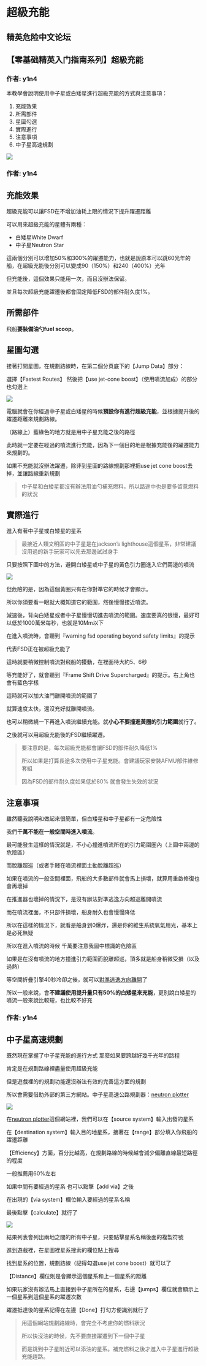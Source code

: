 # 超級充能

## 精英危险中文论坛

## 【零基础精英入门指南系列】超級充能

### 作者: y1n4

本教學會說明使用中子星或白矮星進行超級充能的方式與注意事項：

1. 充能效果
2. 所需部件
3. 星圖勾選
4. 實際進行
5. 注意事項
6. 中子星高速規劃

![](https://qiniu.elitedanger.cn/assets/files/2021-05-15/1621082721-508984-supercharge00.jpeg)

### 作者: y1n4

## 充能效果

超級充能可以讓FSD在不增加油耗上限的情況下提升躍遷距離

可以用來超級充能的星體有兩種：

* 白矮星White Dwarf
* 中子星Neutron Star

這兩個分別可以增加50%和300%的躍遷能力，也就是說原本可以跳60光年的船，在超級充能後分別可以變成90（150%）和240（400%）光年

但充能後，這個效果只能用一次，而且沒辦法保留。

並且每次超級充能躍遷後都會固定降低FSD的部件耐久度1%。

## 所需部件

飛船**要裝備油勺fuel scoop**。

## 星圖勾選

接著打開星圖，在規劃路線時，在第二個分頁底下的【Jump Data】部分：

選擇【Fastest Routes】 然後把【use jet-cone boost】（使用噴流加成）的部分也勾選上

![](https://qiniu.elitedanger.cn/assets/files/2021-04-24/1619255409-334508-starmaphrz01.jpeg)

電腦就會在你經過中子星或白矮星的時候**預設你有進行超級充能**，並根據提升後的躍遷距離來規劃路線。

（路線上）藍綠色的地方就是用中子星充能之後的路徑

此時就一定要在經過的噴流進行充能，因為下一個目的地是根據充能後的躍遷能力來規劃的。

如果不充能就沒辦法躍遷，除非到星圖的路線規劃那裡把use jet cone boost去掉，並讓路線重新規劃

> 中子星和白矮星都沒有辦法用油勺補充燃料，所以路途中也是要多留意燃料的狀況

## 實際進行

進入有著中子星或白矮星的星系

> 最接近人類文明區的中子星是在jackson’s lighthouse這個星系，非常建議沒用過的新手玩家可以先去那邊試試身手

只要按照下圖中的方法，避開白矮星或中子星的黃色引力圈進入它們兩邊的噴流

![](https://qiniu.elitedanger.cn/assets/files/2021-05-15/1621063232-255802-fsdsupercharge.png)

但危險的是，因為這個黃圈只有在你對準它的時候才會顯示。

所以你須要看一眼就大概知道它的範圍，然後慢慢接近噴流。

減速後，背向白矮星或者中子星慢慢切進去噴流的範圍。速度要真的很慢，最好可以低於1000萬米每秒，也就是10Mm以下

在進入噴流時，會聽到『warning fsd operating beyond safety limits』的提示

代表FSD正在被超級充能了

這時就要稍微控制噴流對飛船的擾動，在裡面待大約5、6秒

等充能好了，就會聽到『Frame Shift Drive Supercharged』的提示。右上角也會有藍色字樣

這時就可以加大油門離開噴流的範圍了

就算速度太快，還沒充好就離開噴流。

也可以稍微繞一下再進入噴流繼續充能。就**小心不要撞進黃圈的引力範圍**就行了。

之後就可以用超級充能後的FSD繼續躍遷。

> 要注意的是，每次超級充能都會讓FSD的部件耐久降低1%
>
> 所以如果是打算長途多次使用中子星充能。會建議玩家安裝AFMU部件維修套組
>
> 因為FSD的部件耐久度如果低於80% 就會發生失效的狀況

## 注意事項

雖然聽我說明和做起來很簡單，但白矮星和中子星都有一定危險性

我們**千萬不能在一般空間時進入噴流**。

最可能發生這樣的情況就是，不小心撞進噴流所在的引力範圍圈內（上圖中兩邊的危險區）

而脫離超巡（或者手賤在噴流裡面主動脫離超巡）

如果在噴流的一般空間裡面，飛船的大多數部件就會馬上損壞，就算用重啟修復也會再壞掉

在推進器也壞掉的情況下，是沒有辦法對準逃逸方向超巡離開噴流

而在噴流裡面，不只部件損壞，船身耐久也會慢慢降低

所以在這樣的情況下，就看是船身到0爆炸，還是你的維生系統氧氣用光，基本上是必死無疑

所以在進入噴流的時候 千萬要注意我圖中標識的危險區

如果是在沒有噴流的地方撞進引力範圍而脫離超巡，頂多就是船身稍微受損（以及過熱）

等空間折疊引擎40秒冷卻之後，就可以[對準逃逸方向離開](https://forum.elitedanger.cn/d/731)了

所以一般來說，會**不建議使用提升量只有50%的白矮星來充能**，更別說白矮星的噴流一般來說比較短，也比較不好充

### 作者: y1n4

## 中子星高速規劃

既然現在掌握了中子星充能的進行方式 那麼如果要跨越好幾千光年的路程

肯定是在規劃路線裡盡量使用超級充能

但是遊戲裡的的規劃功能還沒辦法有效的完善這方面的規劃

所以會需要借助外部的第三方網站。中子星高速公路規劃器：[neutron plotter](https://www.spansh.co.uk/plotter)

![](https://qiniu.elitedanger.cn/assets/files/2021-05-15/1621063857-930052-supercharge01.jpeg)

在[neutron plotter](https://www.spansh.co.uk/plotter)這個網站裡，我們可以在【source system】輸入出發的星系

在【destination system】輸入目的地星系，接著在【range】部分填入你飛船的躍遷距離

【Efficiency】方面，百分比越高，在規劃路線的時候越會減少偏離直線最短路徑的程度

一般推薦用60%左右

如果中間有要經過的星系 也可以點擊【add via】之後

在出現的【via system】欄位輸入要經過的星系名稱

最後點擊【calculate】就行了

![](https://qiniu.elitedanger.cn/assets/files/2021-05-15/1621064037-482587-neutronplot01.jpeg)

結果列表會列出兩地之間的所有中子星，只要點擊星系名稱後面的複製符號

進到遊戲裡，在星圖裡星系搜索的欄位貼上搜尋

找到星系的位置，規劃路線（記得勾選use jet cone boost）就可以了

【Distance】欄位則是會顯示這個星系和上一個星系的距離

如果玩家沒有辦法馬上直接到中子星所在的星系，右邊【jumps】欄位就會顯示上一個星系到這個星系的躍遷次數

躍遷抵達後的星系記得在左邊【Done】打勾方便識別就行了

> 用這個網站規劃路線時，會完全不考慮你的燃料狀況
>
> 所以快沒油的時候，先不要直接躍遷到下一個中子星
>
> 而是跳到中子星附近可以添油的星系。補充燃料之後才進入中子星進行超級充能趕路。

